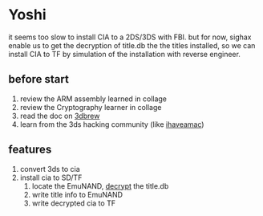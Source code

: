 # Yoshi
it seems too slow to install CIA to a 2DS/3DS with FBI.
but for now, sighax enable us to get the decryption of title.db the the titles installed, so we can install CIA to TF by simulation of the installation with reverse engineer.

## before start
1. review the ARM assembly learned in collage
2. review the Cryptography learner in collage
3. read the doc on [3dbrew](https://www.3dbrew.org)
4. learn from the 3ds hacking community (like [ihaveamac](https://github.com/ihaveamac/3DS-rom-tools))

## features
1. convert 3ds to cia
2. install cia to SD/TF
    1. locate the EmuNAND, [decrypt](https://github.com/letsdecrypt/fuse-3ds) the title.db
    2. write title info to EmuNAND
    3. write decrypted cia to TF